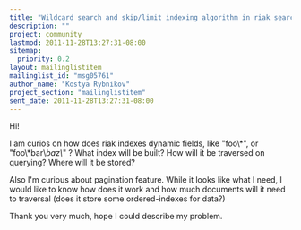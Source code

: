 ```yaml
---
title: "Wildcard search and skip/limit indexing algorithm in riak search"
description: ""
project: community
lastmod: 2011-11-28T13:27:31-08:00
sitemap:
  priority: 0.2
layout: mailinglistitem
mailinglist_id: "msg05761"
author_name: "Kostya Rybnikov"
project_section: "mailinglistitem"
sent_date: 2011-11-28T13:27:31-08:00
---
```



Hi!

I am curios on how does riak indexes dynamic fields, like "foo\\*", or
"foo\\*bar\\*baz\\*" ? What index will be built? How will it be traversed on
querying? Where will it be stored?

Also I'm curious about pagination feature. While it looks like what I need,
I would like to know how does it work and how much documents will it need
to traversal (does it store some ordered-indexes for data?)

Thank you very much, hope I could describe my problem.
